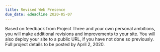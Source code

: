 ```yaml
---
title: Revised Web Presence
due_date: &deadline 2020-05-07
---
```


Based on feedback from Project Three and your own personal ambitions, you will make additional
revisions and improvements to your site. You will also deploy your site to a public URL, if you have
not done so previously. Full project details to be posted by April 2, 2020.
